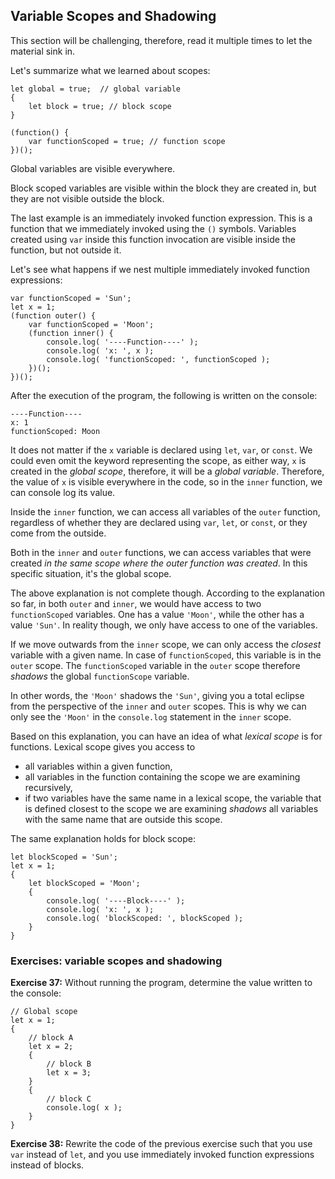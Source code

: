 ## Variable Scopes and Shadowing

This section will be challenging, therefore, read it multiple times to let the material sink in.

Let's summarize what we learned about scopes:

```
let global = true;  // global variable
{
    let block = true; // block scope
}

(function() {
    var functionScoped = true; // function scope
})();
```

Global variables are visible everywhere.

Block scoped variables are visible within the block they are created in, but they are not visible outside the block.

The last example is an immediately invoked function expression. This is a function that we immediately invoked using the `()` symbols. Variables created using `var` inside this function invocation are visible inside the function, but not outside it.

Let's see what happens if we nest multiple immediately invoked function expressions:

```
var functionScoped = 'Sun';
let x = 1;
(function outer() {
    var functionScoped = 'Moon';
    (function inner() {
        console.log( '----Function----' );
        console.log( 'x: ', x );
        console.log( 'functionScoped: ', functionScoped );
    })();
})();
```

After the execution of the program, the following is written on the console:

```
----Function----
x: 1
functionScoped: Moon
```

It does not matter if the `x` variable is declared using `let`, `var`, or `const`. We could even omit the keyword representing the scope, as either way, `x` is created in the *global scope*, therefore, it will be a *global variable*. Therefore, the value of `x` is visible everywhere in the code, so in the `inner` function, we can console log its value.

Inside the `inner` function, we can access all variables of the `outer` function, regardless of whether they are declared using `var`, `let`, or `const`, or they come from the outside.

Both in the `inner` and `outer` functions, we can access variables that were created *in the same scope where the outer function was created*. In this specific situation, it's the global scope.

The above explanation is not complete though. According to the explanation so far, in both `outer` and `inner`, we would have access to two `functionScoped` variables. One has a value `'Moon'`, while the other has a value `'Sun'`. In reality though, we only have access to one of the variables.

If we move outwards from the `inner` scope, we can only access the *closest* variable with a given name. In case of `functionScoped`, this variable is in the `outer` scope. The `functionScoped` variable in the `outer` scope therefore *shadows* the global `functionScope` variable.

In other words, the `'Moon'` shadows the `'Sun'`, giving you a total eclipse from the perspective of the `inner` and `outer` scopes. This is why we can only see the `'Moon'` in the `console.log` statement in the `inner` scope.

Based on this explanation, you can have an idea of what *lexical scope* is for functions. Lexical scope gives you access to

- all variables within a given function,
- all variables in the function containing the scope we are examining recursively,
- if two variables have the same name in a lexical scope, the variable that is defined closest to the scope we are examining *shadows* all variables with the same name that are outside this scope.

The same explanation holds for block scope:

```
let blockScoped = 'Sun';
let x = 1;
{
    let blockScoped = 'Moon';
    {
        console.log( '----Block----' );
        console.log( 'x: ', x );
        console.log( 'blockScoped: ', blockScoped );        
    }
}
```

### Exercises: variable scopes and shadowing

**Exercise 37:** Without running the program, determine the value written to the console:

```
// Global scope
let x = 1;
{
    // block A
    let x = 2;
    {
        // block B
        let x = 3;
    }
    {
        // block C
        console.log( x );
    }
}
```

**Exercise 38:** Rewrite the code of the previous exercise such that you use `var` instead of `let`, and you use immediately invoked function expressions instead of blocks.

